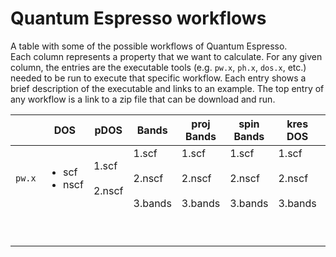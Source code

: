 # Quantum Espresso workflows

A table with some of the possible workflows of Quantum Espresso.  
Each column represents a property that we want to calculate.
For any given column, the entries are the executable tools (e.g. `pw.x`, `ph.x`, `dos.x`, etc.) needed to be run to execute that specific workflow.
Each entry shows a brief description of the executable and links to an example.
The top entry of any workflow is a link to a zip file that can be download and run.

|     | DOS | pDOS | Bands | proj Bands | spin Bands | kres DOS | Wannier90 |
|-----|-----|------|-------|--------|--------|------|-----------|
| `pw.x` | <ul><li>scf</li><li>nscf</li></ul> | 1.scf <br><br> 2.nscf | 1.scf <br><br> 2.nscf <br><br> 3.bands | 1.scf <br><br> 2.nscf <br><br> 3.bands | 1.scf <br><br> 2.nscf <br><br> 3.bands | 1.scf <br><br> 2.nscf <br><br> 3.bands | |
| | | | | | | | |
| | | | | | | | |
| | | | | | | | |
| | | | | | | | |
| | | | | | | | |
| | | | | | | | |
| | | | | | | | |
| | | | | | | | |
| | | | | | | | |
